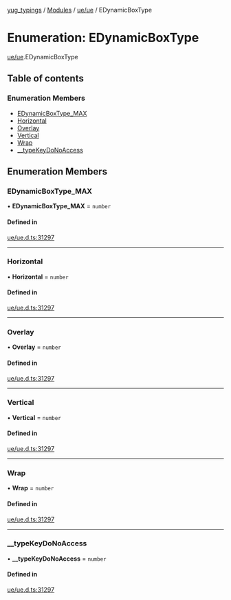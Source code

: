 [yug_typings](../README.md) / [Modules](../modules.md) / [ue/ue](../modules/ue_ue.md) / EDynamicBoxType

# Enumeration: EDynamicBoxType

[ue/ue](../modules/ue_ue.md).EDynamicBoxType

## Table of contents

### Enumeration Members

- [EDynamicBoxType\_MAX](ue_ue.EDynamicBoxType.md#edynamicboxtype_max)
- [Horizontal](ue_ue.EDynamicBoxType.md#horizontal)
- [Overlay](ue_ue.EDynamicBoxType.md#overlay)
- [Vertical](ue_ue.EDynamicBoxType.md#vertical)
- [Wrap](ue_ue.EDynamicBoxType.md#wrap)
- [\_\_typeKeyDoNoAccess](ue_ue.EDynamicBoxType.md#__typekeydonoaccess)

## Enumeration Members

### EDynamicBoxType\_MAX

• **EDynamicBoxType\_MAX** = `number`

#### Defined in

[ue/ue.d.ts:31297](https://github.com/YugMetaverse/yug_typings/blob/25cad34/ue/ue.d.ts#L31297)

___

### Horizontal

• **Horizontal** = `number`

#### Defined in

[ue/ue.d.ts:31297](https://github.com/YugMetaverse/yug_typings/blob/25cad34/ue/ue.d.ts#L31297)

___

### Overlay

• **Overlay** = `number`

#### Defined in

[ue/ue.d.ts:31297](https://github.com/YugMetaverse/yug_typings/blob/25cad34/ue/ue.d.ts#L31297)

___

### Vertical

• **Vertical** = `number`

#### Defined in

[ue/ue.d.ts:31297](https://github.com/YugMetaverse/yug_typings/blob/25cad34/ue/ue.d.ts#L31297)

___

### Wrap

• **Wrap** = `number`

#### Defined in

[ue/ue.d.ts:31297](https://github.com/YugMetaverse/yug_typings/blob/25cad34/ue/ue.d.ts#L31297)

___

### \_\_typeKeyDoNoAccess

• **\_\_typeKeyDoNoAccess** = `number`

#### Defined in

[ue/ue.d.ts:31297](https://github.com/YugMetaverse/yug_typings/blob/25cad34/ue/ue.d.ts#L31297)
